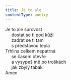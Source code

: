 ```yaml
---
title: Je to ale
contentType: poetry
---
```


<section>

Je to ale surovost  
     dostat se ti pod kůži  
     zadrat se ti tam  
     s představou tepla  
Trhlina celkem nepatrná  
     se časem otevře  
     a vysypeš mě po troškách  
     jak zbylý tabák  
Amen

</section>
